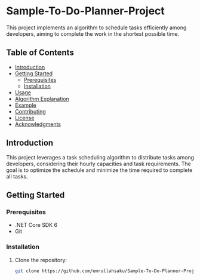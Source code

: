 # Sample-To-Do-Planner-Project

This project implements an algorithm to schedule tasks efficiently among developers, aiming to complete the work in the shortest possible time.

## Table of Contents

- [Introduction](#introduction)
- [Getting Started](#getting-started)
  - [Prerequisites](#prerequisites)
  - [Installation](#installation)
- [Usage](#usage)
- [Algorithm Explanation](#algorithm-explanation)
- [Example](#example)
- [Contributing](#contributing)
- [License](#license)
- [Acknowledgments](#acknowledgments)

## Introduction

This project leverages a task scheduling algorithm to distribute tasks among developers, considering their hourly capacities and task requirements. The goal is to optimize the schedule and minimize the time required to complete all tasks.

## Getting Started

### Prerequisites

- .NET Core SDK 6
- Git

### Installation

1. Clone the repository:

   ```bash
   git clone https://github.com/emrullahsaku/Sample-To-Do-Planner-Project.git
